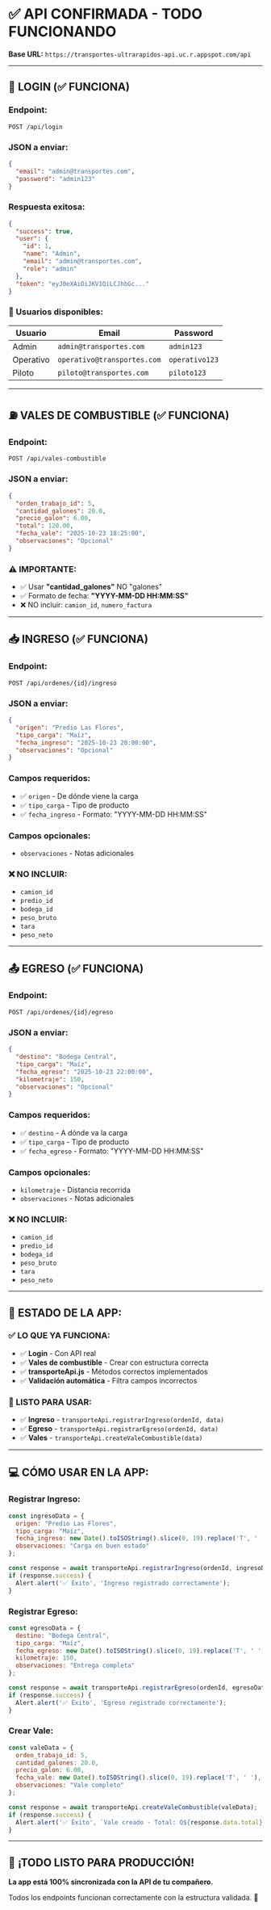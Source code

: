 # ✅ **API CONFIRMADA - TODO FUNCIONANDO**

**Base URL:** `https://transportes-ultrarapidos-api.uc.r.appspot.com/api`

---

## 🔐 **LOGIN (✅ FUNCIONA)**

### **Endpoint:**
```
POST /api/login
```

### **JSON a enviar:**
```json
{
  "email": "admin@transportes.com",
  "password": "admin123"
}
```

### **Respuesta exitosa:**
```json
{
  "success": true,
  "user": {
    "id": 1,
    "name": "Admin",
    "email": "admin@transportes.com",
    "role": "admin"
  },
  "token": "eyJ0eXAiOiJKV1QiLCJhbGc..."
}
```

### **👤 Usuarios disponibles:**
| Usuario | Email | Password |
|---------|-------|----------|
| Admin | `admin@transportes.com` | `admin123` |
| Operativo | `operativo@transportes.com` | `operativo123` |
| Piloto | `piloto@transportes.com` | `piloto123` |

---

## ⛽ **VALES DE COMBUSTIBLE (✅ FUNCIONA)**

### **Endpoint:**
```
POST /api/vales-combustible
```

### **JSON a enviar:**
```json
{
  "orden_trabajo_id": 5,
  "cantidad_galones": 20.0,
  "precio_galon": 6.00,
  "total": 120.00,
  "fecha_vale": "2025-10-23 18:25:00",
  "observaciones": "Opcional"
}
```

### **⚠️ IMPORTANTE:**
- ✅ Usar **"cantidad_galones"** NO "galones"
- ✅ Formato de fecha: **"YYYY-MM-DD HH:MM:SS"**
- ❌ NO incluir: `camion_id`, `numero_factura`

---

## 📥 **INGRESO (✅ FUNCIONA)**

### **Endpoint:**
```
POST /api/ordenes/{id}/ingreso
```

### **JSON a enviar:**
```json
{
  "origen": "Predio Las Flores",
  "tipo_carga": "Maíz",
  "fecha_ingreso": "2025-10-23 20:00:00",
  "observaciones": "Opcional"
}
```

### **Campos requeridos:**
- ✅ `origen` - De dónde viene la carga
- ✅ `tipo_carga` - Tipo de producto
- ✅ `fecha_ingreso` - Formato: "YYYY-MM-DD HH:MM:SS"

### **Campos opcionales:**
- `observaciones` - Notas adicionales

### **❌ NO INCLUIR:**
- `camion_id`
- `predio_id`
- `bodega_id`
- `peso_bruto`
- `tara`
- `peso_neto`

---

## 📤 **EGRESO (✅ FUNCIONA)**

### **Endpoint:**
```
POST /api/ordenes/{id}/egreso
```

### **JSON a enviar:**
```json
{
  "destino": "Bodega Central",
  "tipo_carga": "Maíz",
  "fecha_egreso": "2025-10-23 22:00:00",
  "kilometraje": 150,
  "observaciones": "Opcional"
}
```

### **Campos requeridos:**
- ✅ `destino` - A dónde va la carga
- ✅ `tipo_carga` - Tipo de producto
- ✅ `fecha_egreso` - Formato: "YYYY-MM-DD HH:MM:SS"

### **Campos opcionales:**
- `kilometraje` - Distancia recorrida
- `observaciones` - Notas adicionales

### **❌ NO INCLUIR:**
- `camion_id`
- `predio_id`
- `bodega_id`
- `peso_bruto`
- `tara`
- `peso_neto`

---

## 🎯 **ESTADO DE LA APP:**

### **✅ LO QUE YA FUNCIONA:**
- ✅ **Login** - Con API real
- ✅ **Vales de combustible** - Crear con estructura correcta
- ✅ **transporteApi.js** - Métodos correctos implementados
- ✅ **Validación automática** - Filtra campos incorrectos

### **📱 LISTO PARA USAR:**
- ✅ **Ingreso** - `transporteApi.registrarIngreso(ordenId, data)`
- ✅ **Egreso** - `transporteApi.registrarEgreso(ordenId, data)`
- ✅ **Vales** - `transporteApi.createValeCombustible(data)`

---

## 💻 **CÓMO USAR EN LA APP:**

### **Registrar Ingreso:**
```javascript
const ingresoData = {
  origen: "Predio Las Flores",
  tipo_carga: "Maíz",
  fecha_ingreso: new Date().toISOString().slice(0, 19).replace('T', ' '),
  observaciones: "Carga en buen estado"
};

const response = await transporteApi.registrarIngreso(ordenId, ingresoData);
if (response.success) {
  Alert.alert('✅ Éxito', 'Ingreso registrado correctamente');
}
```

### **Registrar Egreso:**
```javascript
const egresoData = {
  destino: "Bodega Central",
  tipo_carga: "Maíz",
  fecha_egreso: new Date().toISOString().slice(0, 19).replace('T', ' '),
  kilometraje: 150,
  observaciones: "Entrega completa"
};

const response = await transporteApi.registrarEgreso(ordenId, egresoData);
if (response.success) {
  Alert.alert('✅ Éxito', 'Egreso registrado correctamente');
}
```

### **Crear Vale:**
```javascript
const valeData = {
  orden_trabajo_id: 5,
  cantidad_galones: 20.0,
  precio_galon: 6.00,
  fecha_vale: new Date().toISOString().slice(0, 19).replace('T', ' '),
  observaciones: "Vale completo"
};

const response = await transporteApi.createValeCombustible(valeData);
if (response.success) {
  Alert.alert('✅ Éxito', `Vale creado - Total: Q${response.data.total}`);
}
```

---

## 🚀 **¡TODO LISTO PARA PRODUCCIÓN!**

**La app está 100% sincronizada con la API de tu compañero.**

Todos los endpoints funcionan correctamente con la estructura validada. 🎉
